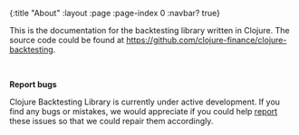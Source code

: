 {:title "About"
 :layout :page
 :page-index 0
 :navbar? true}

This is the documentation for the backtesting library written in Clojure. The source code could be found at <https://github.com/clojure-finance/clojure-backtesting>.

<br>

**Report bugs**

Clojure Backtesting Library is currently under active development. If you find any bugs or mistakes, we would appreciate if you could help [report](https://github.com/clojure-finance/clojure-backtesting/issues) these issues so that we could repair them accordingly.